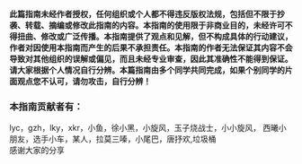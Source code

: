 **此篇指南未经作者授权，任何组织或个人都不得违反版权法规，包括但不限于抄袭、转载、摘编或修改此指南的内容。本指南的使用限于非商业目的，未经许可不得扭曲、修改或广泛传播。本指南提供了观点和见解，但不构成具体的行动建议，作者对因使用本指南而产生的后果不承担责任。本指南的作者无法保证其内容不会导致对其他组织的误解或偏见，而且未经专业审查，因此其准确性不能得到保证。请大家根据个人情况自行分辨。本篇指南由多个同学共同完成，如果个别同学的片面观点您不认可，请勿攻击，自行分辨！**
### 本指南贡献者有：
lyc，gzh，lky，xkr，小鱼，徐小黑，小旋风，玉子烧战士，小小旋风，
西曦小朋友，选手小车，某人，拉莫三嗪，小尾巴，唐抒欢,垃圾桶   
感谢大家的分享

